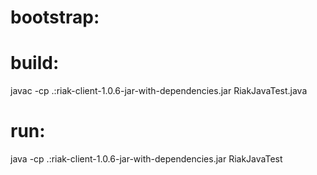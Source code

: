 # bootstrap:
# build:
javac -cp .:riak-client-1.0.6-jar-with-dependencies.jar RiakJavaTest.java
# run:
java  -cp .:riak-client-1.0.6-jar-with-dependencies.jar RiakJavaTest
